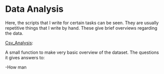 # Data Analysis
Here, the scripts that I write for certain tasks can be seen. They are usually repetitive things that I write by hand. These give brief overviews regarding the data.

[Csv_Analysis](https://github.com/emreozan/Data_Analysis/blob/main/CSV_Analysis.ipynb): 

A small function to make very basic overview of the dataset. The questions it gives answers to:

-How man
